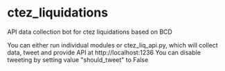 # ctez_liquidations
API data collection bot for ctez liquidations based on BCD

You can either run individual modules or ctez_liq_api.py, which will collect data, tweet and provide API at http://localhost:1236
You can disable tweeting by setting value "should_tweet" to False